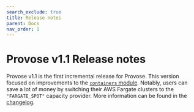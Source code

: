 ```yaml
---
search_exclude: true
title: Release notes
parent: Docs
nav_order: 1
---
```


# Provose v1.1 Release notes

Provose v1.1 is the first incremental release for Provose. This version focused on improvements to the [`containers` module](../containers/). Notably, users can save a lot of money by switching their AWS Fargate clusters to the `"FARGATE_SPOT"` capacity provider. More information can be found in the [changelog](/changelog/).
